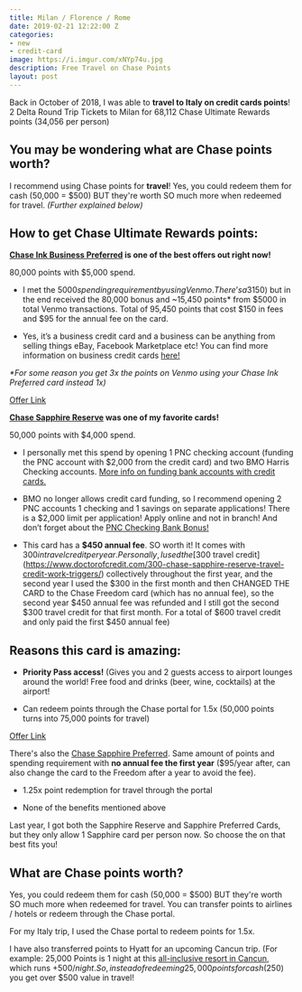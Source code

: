 ```yaml
---
title: Milan / Florence / Rome
date: 2019-02-21 12:22:00 Z
categories:
- new
- credit-card
image: https://i.imgur.com/xNYp74u.jpg
description: Free Travel on Chase Points
layout: post
---
```


Back in October of 2018, I was able to **travel to Italy on credit cards points**! 2 Delta Round Trip Tickets to Milan for 68,112 Chase Ultimate Rewards points (34,056 per person)

## **You may be wondering what are Chase points worth?**

I recommend using Chase points for **travel**! Yes, you could redeem them for cash (50,000 = $500) BUT they're worth SO much more when redeemed for travel. *(Further explained below)*

## **How to get Chase Ultimate Rewards points:**

**[Chase Ink Business Preferred](https://www.referyourchasecard.com/21/GJ60F1V8IO) is one of the best offers out right now!**

80,000 points with $5,000 spend.

* I met the $5000 spending requirement by using Venmo. There’s a 3% fee on Venmo for using a credit card ($150) but in the end received the 80,000 bonus and \~15,450 points\* from $5000 in total Venmo transactions. Total of 95,450 points that cost $150 in fees and $95 for the annual fee on the card.

* Yes, it’s a business credit card and a business can be anything from selling things eBay, Facebook Marketplace etc! You can find more information on business credit cards [here!](https://www.reddit.com/r/churning/wiki/index#wiki_how_to_get_a_business_card_without_a_business.3F)

*\*For some reason you get 3x the points on Venmo using your Chase Ink Preferred card instead 1x)*

[Offer Link](https://www.referyourchasecard.com/21/GJ60F1V8IO)

**[Chase Sapphire Reserve](https://creditcards.chase.com/rewards-credit-cards/chase-sapphire-reserve) was one of my favorite cards!**

50,000 points with $4,000 spend.

* I personally met this spend by opening 1 PNC checking account (funding the PNC account with $2,000 from the credit card) and two BMO Harris Checking accounts. [More info on funding bank accounts with credit cards.](https://www.doctorofcredit.com/does-funding-a-bank-account-with-a-credit-card-count-as-a-purchase-or-cash-advance/)

* BMO no longer allows credit card funding, so I recommend opening 2 PNC accounts 1 checking and 1 savings on separate applications! There is a $2,000 limit per application! Apply online and not in branch! And don’t forget about the [PNC Checking Bank Bonus!](https://atl.deals/new/bank-bonus/2018/10/23/post-three.html)

* This card has a **$450 annual fee**. SO worth it! It comes with $300 in travel credit per year. Personally, I used the [$300 travel credit](https://www.doctorofcredit.com/300-chase-sapphire-reserve-travel-credit-work-triggers/) collectively throughout the first year, and the second year I used the $300 in the first month and then CHANGED THE CARD to the Chase Freedom card (which has no annual fee), so the second year $450 annual fee was refunded and I still got the second $300 travel credit for that first month. For a total of $600 travel credit and only paid the first $450 annual fee)

## **Reasons this card is amazing:**

* **Priority Pass access!** (Gives you and 2 guests access to airport lounges around the world! Free food and drinks (beer, wine, cocktails) at the airport!

* Can redeem points through the Chase portal for 1.5x (50,000 points turns into 75,000 points for travel)

[Offer Link](https://creditcards.chase.com/rewards-credit-cards/chase-sapphire-reserve)

There's also the [Chase Sapphire Preferred](https://creditcards.chase.com/rewards-credit-cards/chase-sapphire-preferred). Same amount of points and spending requirement with **no annual fee the first year** ($95/year after, can also change the card to the Freedom after a year to avoid the fee).

* 1.25x point redemption for travel through the portal

* None of the benefits mentioned above

Last year, I got both the Sapphire Reserve and Sapphire Preferred Cards, but they only allow 1 Sapphire card per person now. So choose the on that best fits you!

## **What are Chase points worth?**

Yes, you could redeem them for cash (50,000 = $500) BUT they're worth SO much more when redeemed for travel. You can transfer points to airlines / hotels or redeem through the Chase portal.

For my Italy trip, I used the Chase portal to redeem points for 1.5x.

I have also transferred points to Hyatt for an upcoming Cancun trip. (For example: 25,000 Points is 1 night at this [all-inclusive resort in Cancun](https://www.hyatt.com/en-US/hotel/mexico/hyatt-zilara-cancun/cunia), which runs \+$500/ night. So, instead of redeeming 25,000 points for cash ($250) you get over $500 value in travel!